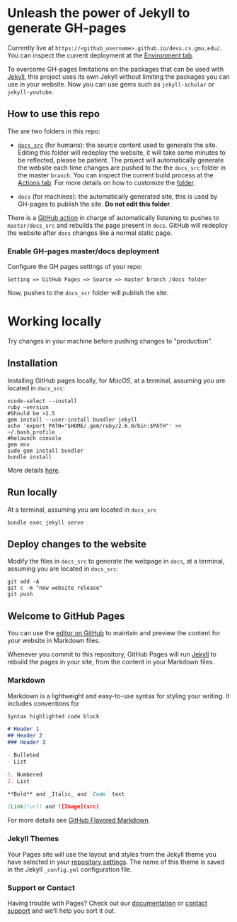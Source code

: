 # Unleash the power of Jekyll to generate GH-pages
Currently live at `https://<github_username>.github.io/devx.cs.gmu.edu/`.  You can inspect the current deployment at the [Environment tab](../../deployments/).

To overcome GH-pages limitations on the packages that can be used with [Jekyll](https://pages.github.com/versions/), this project uses its own Jekyll without limiting the packages you can use in your website. Now you can use gems such as `jekyll-scholar` or `jekyll-youtube`.

## How to use this repo
The are two folders in this repo:
- [`docs_src`](docs_src) (for humans): the source content used to generate the site. Editing this folder will redeploy the website, it will take some minutes to be reflected, please be patient. The project will automatically generate the website each time changes are pushed to the the `docs_src` folder in the master `branch`. You can inspect the current build process at the [Actions tab](../../actions/). For more details on how to customize the [folder](docs_src).

- `docs` (for machines): the automatically generated site, this is used by GH-pages to publish the site. **Do not edit this folder**.
 
There is a [GitHub action](.github/workflows/deploy_docs.yml) in charge of automatically listening to pushes to `master/docs_src` and rebuilds the page present in `docs`. GitHub will redeploy the website after `docs` changes like a normal static page.

### Enable GH-pages master/docs deployment
Configure the GH pages settings of your repo:
```
Setting => GitHub Pages => Source => master branch /docs folder
```
Now, pushes to the `docs_scr` folder will publish the site.


# Working locally
Try changes in your machine before pushing changes to "production".

## Installation
Installing GitHub pages locally, for  *MacOS*,
 at a terminal, assuming you are located in `docs_src`: 
```ShellSession
xcode-select --install
ruby —version
#Should be >2.5
gem install --user-install bundler jekyll
echo 'export PATH="$HOME/.gem/ruby/2.6.0/bin:$PATH"' >> ~/.bash_profile
#Relaunch console
gem env
sudo gem install bundler
bundle install
```
More details [here](https://jekyllrb.com/docs/installation/macos/).

## Run locally
At a terminal, assuming you are located in `docs_src`
```ShellSession
bundle exec jekyll serve
```

## Deploy changes to the website
Modify the files in `docs_src` to generate the webpage in `docs`,
 at a terminal, assuming you are located in `docs_src`:
```ShellSession
git add -A
git c -m "new website release"
git push
```

## Welcome to GitHub Pages

You can use the [editor on GitHub](https://help.github.com/en/github/managing-files-in-a-repository/editing-files-in-your-repository) to maintain and preview the content for your website in Markdown files.

Whenever you commit to this repository, GitHub Pages will run [Jekyll](https://jekyllrb.com/) to rebuild the pages in your site, from the content in your Markdown files.

### Markdown

Markdown is a lightweight and easy-to-use syntax for styling your writing. It includes conventions for

```markdown
Syntax highlighted code block

# Header 1
## Header 2
### Header 3

- Bulleted
- List

1. Numbered
2. List

**Bold** and _Italic_ and `Code` text

[Link](url) and ![Image](src)
```

For more details see [GitHub Flavored Markdown](https://guides.github.com/features/mastering-markdown/).

### Jekyll Themes

Your Pages site will use the layout and styles from the Jekyll theme you have selected in your [repository settings](../../settings). The name of this theme is saved in the Jekyll `_config.yml` configuration file.

### Support or Contact

Having trouble with Pages? Check out our [documentation](https://help.github.com/categories/github-pages-basics/) or [contact support](https://github.com/contact) and we’ll help you sort it out.
